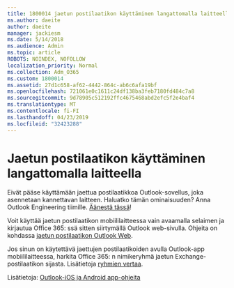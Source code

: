 ```yaml
---
title: 1800014 jaetun postilaatikon käyttäminen langattomalla laitteella
ms.author: daeite
author: daeite
manager: jackiesm
ms.date: 5/14/2018
ms.audience: Admin
ms.topic: article
ROBOTS: NOINDEX, NOFOLLOW
localization_priority: Normal
ms.collection: Adm_O365
ms.custom: 1800014
ms.assetid: 27d1c658-af62-4442-864c-ab6c6afa19bf
ms.openlocfilehash: 721061e0c1611c24df138ba3feb7180fd484c7a8
ms.sourcegitcommit: 9d78905c512192ffc4675468abd2efc5f2e4baf4
ms.translationtype: MT
ms.contentlocale: fi-FI
ms.lasthandoff: 04/23/2019
ms.locfileid: "32423288"
---
```

# <a name="using-a-shared-mailbox-on-a-mobile-device"></a>Jaetun postilaatikon käyttäminen langattomalla laitteella

Eivät pääse käyttämään jaettua postilaatikkoa Outlook-sovellus, joka asennetaan kannettavan laitteen. Haluatko tämän ominaisuuden? Anna Outlook Engineering tiimille. [Äänestä tässä](https://go.microsoft.com/fwlink/?linked=862116)!
  
Voit käyttää jaetun postilaatikon mobiililaitteessa vain avaamalla selaimen ja kirjautua Office 365: ssä sitten siirtymällä Outlook web-sivulla. Ohjeita on kohdassa [jaetun postilaatikon Outlook Web](https://support.office.com/article/add-a-shared-mailbox-to-outlook-on-the-web-98b5a90d-4e38-415d-a030-f09a4cd28207).
  
Jos sinun on käytettävä jaettujen postilaatikoiden avulla Outlook-app mobiililaitteessa, harkita Office 365: n nimikeryhmä jaetun Exchange-postilaatikon sijasta. Lisätietoja [ryhmien vertaa](https://support.office.com/article/758759ad-63ee-4ea9-90a3-39f941897b7d.aspx).
  
Lisätietoja: [Outlook-iOS ja Android app-ohjeita](https://support.office.com/article/Get-in-app-help-for-Outlook-for-iOS-and-Android-218a22d1-9fa5-4889-b689-de1c63493243)
  

